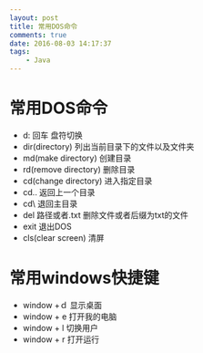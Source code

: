 ```yaml
---
layout: post
title: 常用DOS命令
comments: true
date: 2016-08-03 14:17:37
tags:
	- Java
---
```

# 常用DOS命令
* d: 回车                                       盘符切换
* dir(directory)                                       列出当前目录下的文件以及文件夹
* md(make directory)                                        创建目录
* rd(remove directory)                                       删除目录
* cd(change directory)                                       进入指定目录
* cd..                                       返回上一个目录
* cd\                                       退回主目录
* del 路径或者.txt                                        删除文件或者后缀为txt的文件
* exit                                       退出DOS
* cls(clear screen)                                       清屏

# 常用windows快捷键
* window +ｄ                                       显示桌面
* window + e                                       打开我的电脑
* window + l                                       切换用户
* window + r                                       打开运行